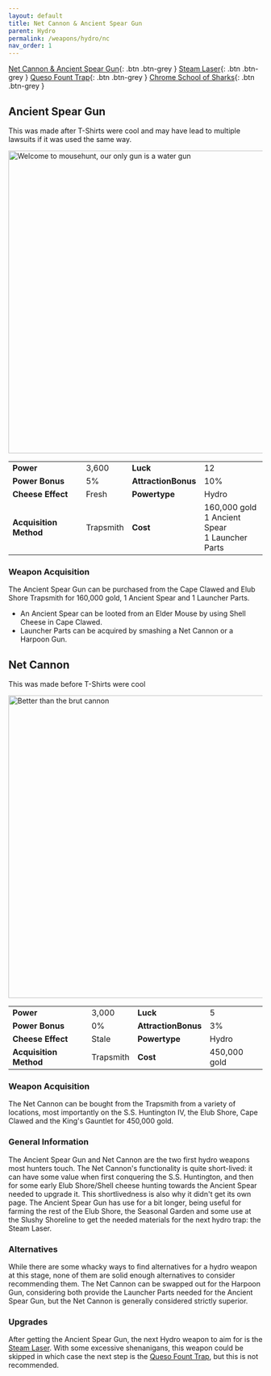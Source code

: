 ```yaml
---
layout: default
title: Net Cannon & Ancient Spear Gun
parent: Hydro
permalink: /weapons/hydro/nc
nav_order: 1
---
```


<span class="fs-1">[Net Cannon & Ancient Spear Gun](/weapons/hydro/nc){: .btn .btn-grey } </span><span class="fs-1"> [Steam Laser](/weapons/hydro/slmk){: .btn .btn-grey } </span><span class="fs-1"> [Queso Fount Trap](/weapons/hydro/qft){: .btn .btn-grey } </span><span class="fs-1"> [Chrome School of Sharks](/weapons/hydro/csos){: .btn .btn-grey } </span>

## Ancient Spear Gun

This was made after T-Shirts were cool and may have lead to multiple lawsuits if it was used the same way.

<img src="/assets/images/weapons/asg.png" alt="Welcome to mousehunt, our only gun is a water gun" width="600">

|                        |           |                     |                                                         |
| ---------------------- | --------- | ------------------- | ------------------------------------------------------- |
| **Power**              | 3,600     | **Luck**            | 12                                                      |
| **Power Bonus**        | 5%        | **AttractionBonus** | 10%                                                     |
| **Cheese Effect**      | Fresh     | **Powertype**       | Hydro                                                   |
| **Acquisition Method** | Trapsmith | **Cost**            | 160,000 gold <br> 1 Ancient Spear <br> 1 Launcher Parts |

### Weapon Acquisition

The Ancient Spear Gun can be purchased from the Cape Clawed and Elub Shore Trapsmith for 160,000 gold, 1 Ancient Spear and 1 Launcher Parts.

- An Ancient Spear can be looted from an Elder Mouse by using Shell Cheese in Cape Clawed.
- Launcher Parts can be acquired by smashing a Net Cannon or a Harpoon Gun.

## Net Cannon

This was made before T-Shirts were cool

<img src="/assets/images/weapons/nc.png" alt="Better than the brut cannon" width="600">

|                        |           |                     |              |
| ---------------------- | --------- | ------------------- | ------------ |
| **Power**              | 3,000     | **Luck**            | 5            |
| **Power Bonus**        | 0%        | **AttractionBonus** | 3%           |
| **Cheese Effect**      | Stale     | **Powertype**       | Hydro        |
| **Acquisition Method** | Trapsmith | **Cost**            | 450,000 gold |

### Weapon Acquisition

The Net Cannon can be bought from the Trapsmith from a variety of locations, most importantly on the S.S. Huntington IV, the Elub Shore, Cape Clawed and the King's Gauntlet for 450,000 gold.

### General Information

The Ancient Spear Gun and Net Cannon are the two first hydro weapons most hunters touch. The Net Cannon's functionality is quite short-lived: it can have some value when first conquering the S.S. Huntington, and then for some early Elub Shore/Shell cheese hunting towards the Ancient Spear needed to upgrade it. This shortlivedness is also why it didn't get its own page.
The Ancient Spear Gun has use for a bit longer, being useful for farming the rest of the Elub Shore, the Seasonal Garden and some use at the Slushy Shoreline to get the needed materials for the next hydro trap: the Steam Laser.

### Alternatives

While there are some whacky ways to find alternatives for a hydro weapon at this stage, none of them are solid enough alternatives to consider recommending them.
The Net Cannon can be swapped out for the Harpoon Gun, considering both provide the Launcher Parts needed for the Ancient Spear Gun, but the Net Cannon is generally considered strictly superior.

### Upgrades

After getting the Ancient Spear Gun, the next Hydro weapon to aim for is the [Steam Laser](/weapons/hydro/slmk). With some excessive shenanigans, this weapon could be skipped in which case the next step is the [Queso Fount Trap](/weapons/hydro/qft), but this is not recommended.
